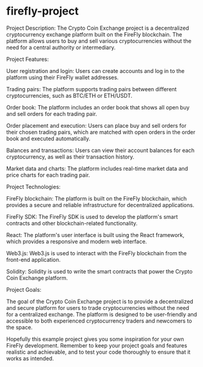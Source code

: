 # firefly-project

Project Description: The Crypto Coin Exchange project is a decentralized cryptocurrency exchange platform built on the FireFly blockchain. The platform allows users to buy and sell various cryptocurrencies without the need for a central authority or intermediary.

Project Features:

User registration and login: Users can create accounts and log in to the platform using their FireFly wallet addresses.

Trading pairs: The platform supports trading pairs between different cryptocurrencies, such as BTC/ETH or ETH/USDT.

Order book: The platform includes an order book that shows all open buy and sell orders for each trading pair.

Order placement and execution: Users can place buy and sell orders for their chosen trading pairs, which are matched with open orders in the order book and executed automatically.

Balances and transactions: Users can view their account balances for each cryptocurrency, as well as their transaction history.

Market data and charts: The platform includes real-time market data and price charts for each trading pair.

Project Technologies:

FireFly blockchain: The platform is built on the FireFly blockchain, which provides a secure and reliable infrastructure for decentralized applications.

FireFly SDK: The FireFly SDK is used to develop the platform's smart contracts and other blockchain-related functionality.

React: The platform's user interface is built using the React framework, which provides a responsive and modern web interface.

Web3.js: Web3.js is used to interact with the FireFly blockchain from the front-end application.

Solidity: Solidity is used to write the smart contracts that power the Crypto Coin Exchange platform.

Project Goals:

The goal of the Crypto Coin Exchange project is to provide a decentralized and secure platform for users to trade cryptocurrencies without the need for a centralized exchange. The platform is designed to be user-friendly and accessible to both experienced cryptocurrency traders and newcomers to the space.

Hopefully this example project gives you some inspiration for your own FireFly development. Remember to keep your project goals and features realistic and achievable, and to test your code thoroughly to ensure that it works as intended.
